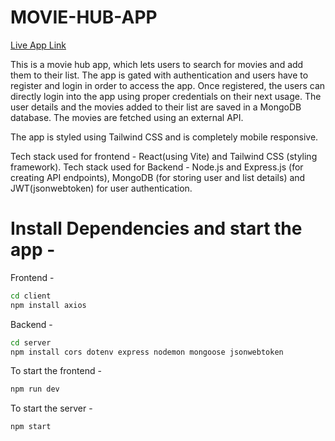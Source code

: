 # MOVIE-HUB-APP

[Live App Link](https://movie-hub-client.vercel.app)

This is a movie hub app, which lets users to search for movies and add them to their list. The app is gated with authentication and users have to register and login in order to access the app.
Once registered, the users can directly login into the app using proper credentials on their next usage. The user details and the movies added to their list are saved in a MongoDB database.
The movies are fetched using an external API.

The app is styled using Tailwind CSS and is completely mobile responsive.

Tech stack used for frontend - React(using Vite) and Tailwind CSS (styling framework). 
Tech stack used for Backend - Node.js and Express.js (for creating API endpoints), MongoDB (for storing user and list details) and JWT(jsonwebtoken) for user authentication.


# Install Dependencies and start the app -

Frontend - 
```bash
cd client
npm install axios
```

Backend -
```bash
cd server
npm install cors dotenv express nodemon mongoose jsonwebtoken
```

To start the frontend -
```bash
npm run dev
```


To start the server -
```bash
npm start
```
